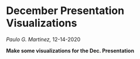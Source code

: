 # December Presentation Visualizations
_Paulo G. Martinez,_ 12-14-2020

**Make some visualizations for the Dec. Presentation**